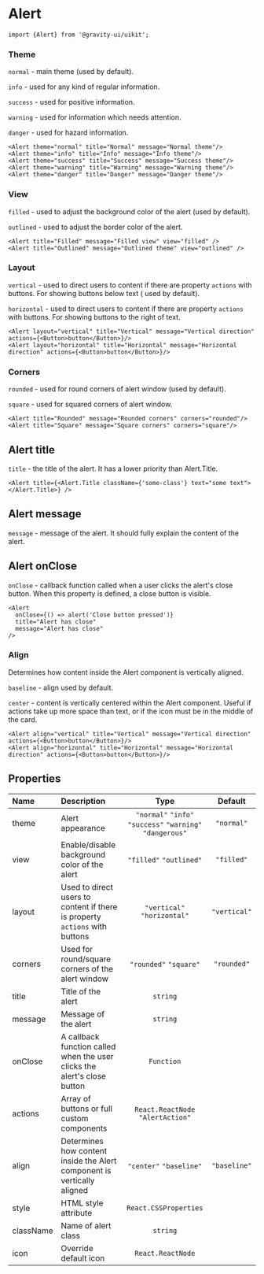 <!--GITHUB_BLOCK-->

# Alert

<!--/GITHUB_BLOCK-->

```tsx
import {Alert} from '@gravity-ui/uikit';
```

### Theme

`normal` - main theme (used by default).

`info` - used for any kind of regular information.

`success` - used for positive information.

`warning` - used for information which needs attention.

`danger` - used for hazard information.

<!--LANDING_BLOCK
<ExampleBlock
    code={`
<Alert theme="normal" title="Normal" message="Normal theme" />
<Alert theme="info" title="Info" message="Info theme" />
<Alert theme="success" title="Success" message="Success theme" />
<Alert theme="warning" title="Warning" message="Warning theme" />
<Alert theme="danger" title="Danger" message="Danger theme" />
`}>
    <UIKit.Alert theme="normal" title="Normal" message="Normal theme" />
    <UIKit.Alert theme="info" title="Info" message="Info theme" />
    <UIKit.Alert theme="success" title="Success" message="Success theme" />
    <UIKit.Alert theme="warning" title="Warning" message="Warning theme" />
    <UIKit.Alert theme="danger" title="Danger" message="Danger theme" />
</ExampleBlock>
LANDING_BLOCK-->

<!--GITHUB_BLOCK-->

```tsx
<Alert theme="normal" title="Normal" message="Normal theme"/>
<Alert theme="info" title="Info" message="Info theme"/>
<Alert theme="success" title="Success" message="Success theme"/>
<Alert theme="warning" title="Warning" message="Warning theme"/>
<Alert theme="danger" title="Danger" message="Danger theme"/>
```

<!--/GITHUB_BLOCK-->

### View

`filled` - used to adjust the background color of the alert (used by default).

`outlined` - used to adjust the border color of the alert.

<!--LANDING_BLOCK
<ExampleBlock
    code={`
<Alert title="Filled" message="Filled view" view="filled" />
<Alert title="Outlined" message="Outlined theme" view="outlined" />
`}
>
    <UIKit.Alert title="Filled" message="Filled view" view="filled" />
    <UIKit.Alert title="Outlined" message="Outlined theme" view="outlined" />
</ExampleBlock>
LANDING_BLOCK-->

<!--GITHUB_BLOCK-->

```
<Alert title="Filled" message="Filled view" view="filled" />
<Alert title="Outlined" message="Outlined theme" view="outlined" />
```

<!--/GITHUB_BLOCK-->

### Layout

`vertical` - used to direct users to content if there are property `actions` with buttons. For showing buttons below text (
used
by default).

`horizontal` - used to direct users to content if there are property `actions` with buttons. For showing buttons to the right
of text.

<!--LANDING_BLOCK
<ExampleBlock
    code={`
<Alert layout="vertical" title="Vertical" message="Vertical direction" actions={<Button>button</Button>} />
<Alert layout="horizontal" title="Horizontal" message="Horizontal direction" actions={<Button>button</Button>} />
`}>
    <UIKit.Alert layout="vertical" title="Vertical" message="Vertical direction" actions={<UIKit.Button>button</UIKit.Button>} />
    <UIKit.Alert layout="horizontal" title="Horizontal" message="Horizontal direction" actions={<UIKit.Button>button</UIKit.Button>} />
</ExampleBlock>
LANDING_BLOCK-->

<!--GITHUB_BLOCK-->

```tsx
<Alert layout="vertical" title="Vertical" message="Vertical direction" actions={<Button>button</Button>}/>
<Alert layout="horizontal" title="Horizontal" message="Horizontal direction" actions={<Button>button</Button>}/>
```

<!--/GITHUB_BLOCK-->

### Corners

`rounded` - used for round corners of alert window (used by default).

`square` - used for squared corners of alert window.

<!--LANDING_BLOCK
<ExampleBlock
    code={`
<Alert title="Rounded" message="Rounded corners" corners="rounded"  />
<Alert title="Square" message="Square corners" corners="square" />
`}
>
    <UIKit.Alert title="Rounded" message="Rounded corners" corners="rounded"  />
    <UIKit.Alert title="Square" message="Square corners" corners="square" />
</ExampleBlock>
LANDING_BLOCK-->

<!--GITHUB_BLOCK-->

```tsx
<Alert title="Rounded" message="Rounded corners" corners="rounded"/>
<Alert title="Square" message="Square corners" corners="square"/>
```

<!--/GITHUB_BLOCK-->

## Alert title

`title` - the title of the alert. It has a lower priority than Alert.Title.

<!--LANDING_BLOCK
<ExampleBlock
    code={`
<Alert title={<Alert.Title className={'some-class'} text="some text"></Alert.Title>} />
`}
>
    <UIKit.Alert title={<UIKit.Alert.Title className={'some-class'} text="some text"></UIKit.Alert.Title>} />
</ExampleBlock>
LANDING_BLOCK-->

<!--GITHUB_BLOCK-->

```tsx
<Alert title={<Alert.Title className={'some-class'} text="some text"></Alert.Title>} />
```

<!--/GITHUB_BLOCK-->

## Alert message

`message` - message of the alert. It should fully explain the content of the alert.

## Alert onClose

`onClose` - callback function called when a user clicks the alert's close button. When this property is defined, a close button is visible.

<!--LANDING_BLOCK
<ExampleBlock
    code={`
<Alert onClose={() => alert('Close button pressed')} title="Alert has close" message="Alert has close" />
`}
>
    <UIKit.Alert onClose={() => alert('Close button pressed')} title="Alert has close" message="Alert has close" />
</ExampleBlock>
LANDING_BLOCK-->

<!--GITHUB_BLOCK-->

```tsx
<Alert
  onClose={() => alert('Close button pressed')}
  title="Alert has close"
  message="Alert has close"
/>
```

<!--/GITHUB_BLOCK-->

### Align

Determines how content inside the Alert component is vertically aligned.

`baseline` - align used by default.

`center` - content is vertically centered within the Alert component. Useful if actions take up 
more space than text, 
or if the icon must be in the middle of the card.

<!--LANDING_BLOCK
<ExampleBlock
    code={`
<Alert align="baseline" theme="info" title="Baseline" message="Baseline align" actions={<Button>button</Button>} />
<Alert align="center" theme="info" title="Center" message="Center align" actions={<Button>button</Button>} align="center"/>
`}>
    <UIKit.Alert align="baseline" theme="info" title="Baseline" message="Baseline align" actions={<UIKit.Button>button</UIKit.Button>} />
    <UIKit.Alert align="center" theme="info" title="Center" message="Center align" actions={<UIKit.Button>button</UIKit.Button>} align="center"/>
</ExampleBlock>
LANDING_BLOCK-->

<!--GITHUB_BLOCK-->

```tsx
<Alert align="vertical" title="Vertical" message="Vertical direction" actions={<Button>button</Button>}/>
<Alert align="horizontal" title="Horizontal" message="Horizontal direction" actions={<Button>button</Button>}/>
```

<!--/GITHUB_BLOCK-->

## Properties

| Name      | Description                                                                      |                           Type                            |   Default    |
| :-------- | :------------------------------------------------------------------------------- | :-------------------------------------------------------: | :----------: |
| theme     | Alert appearance                                                                 | `"normal"` `"info"` `"success"` `"warning"` `"dangerous"` |  `"normal"`  |
| view      | Enable/disable background color of the alert                                     |                  `"filled"` `"outlined"`                  |  `"filled"`  |
| layout    | Used to direct users to content if there is property `actions` with buttons      |                `"vertical"` `"horizontal"`                | `"vertical"` |
| corners   | Used for round/square corners of the alert window                                |                  `"rounded"` `"square"`                   | `"rounded"`  |
| title     | Title of the alert                                                               |                         `string`                          |              |
| message   | Message of the alert                                                             |                         `string`                          |              |
| onClose   | A callback function called when the user clicks the alert's close button         |                        `Function`                         |              |
| actions   | Array of buttons or full custom components                                       |             `React.ReactNode` `"AlertAction"`             |              |
| align     | Determines how content inside the Alert component is vertically aligned          |                  `"center"` `"baseline"`                  | `"baseline"` |
| style     | HTML style attribute                                                             |                   `React.CSSProperties`                   |              |
| className | Name of alert class                                                              |                         `string`                          |              |
| icon      | Override default icon                                                            |                     `React.ReactNode`                     |              |
